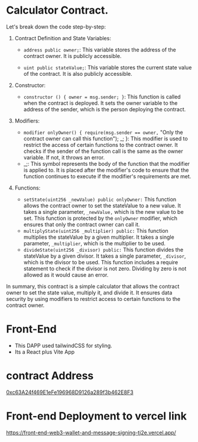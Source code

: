 

# Calculator Contract. 

Let's break down the code step-by-step:



1. Contract Definition and State Variables:

   - `address public owner;`: This variable stores the address of the contract owner. It is publicly accessible.

   - `uint public stateValue;`: This variable stores the current state value of the contract. It is also publicly accessible.

2. Constructor:

   - `constructor () { owner = msg.sender; }`: This function is called when the contract is deployed. It sets the owner variable to the address of the sender, which is the person deploying the contract.

3. Modifiers:

    - `modifier onlyOwner() { require(msg.sender == owner,` "Only the contract owner can call this function"); _; }: This modifier is used to restrict the access of certain functions to the contract owner. It checks if the sender of the function call is the same as the owner variable. If not, it throws an error.
   -  _;: This symbol represents the body of the function that the modifier is applied to. It is placed after the modifier's code to ensure that the function continues to execute if the modifier's requirements are met.

4. Functions:

   -  `setState(uint256 _newValue) public onlyOwner:` This function allows the contract owner to set the stateValue to a new value. It takes a single parameter, `_newValue,` which is the new value to be set. This function is protected by the `onlyOwner` modifier, which ensures that only the contract owner can call it.
   - `multiplyState(uint256 _multiplier) public:` This function multiplies the stateValue by a given multiplier. It takes a single parameter, `_multiplier`, which is the multiplier to be used.
   - `divideState(uint256 _divisor) public:` This function divides the stateValue by a given divisor. It takes a single parameter, `_divisor`, which is the divisor to be used. This function includes a require statement to check if the divisor is not zero. Dividing by zero is not allowed as it would cause an error.

In summary, this contract is a simple calculator that allows the contract owner to set the state value, multiply it, and divide it. It ensures data security by using modifiers to restrict access to certain functions to the contract owner.


# Front-End 

- This DAPP used tailwindCSS for styling.
- Its a React plus Vite App


# contract Address

[0xc63A24f469E1eFe196968D9126a289f3b462E8F3](https://sepolia.etherscan.io/address/0xc63A24f469E1eFe196968D9126a289f3b462E8F3)


# Front-end Deployment to vercel link

https://front-end-web3-wallet-and-message-signing-tj2e.vercel.app/






